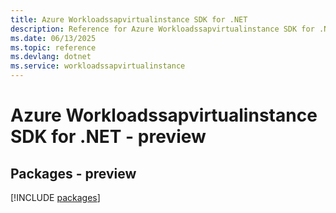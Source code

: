 ```yaml
---
title: Azure Workloadssapvirtualinstance SDK for .NET
description: Reference for Azure Workloadssapvirtualinstance SDK for .NET
ms.date: 06/13/2025
ms.topic: reference
ms.devlang: dotnet
ms.service: workloadssapvirtualinstance
---
```

# Azure Workloadssapvirtualinstance SDK for .NET - preview
## Packages - preview
[!INCLUDE [packages](workloadssapvirtualinstance-index.md)]